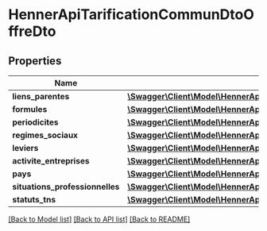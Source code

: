 # HennerApiTarificationCommunDtoOffreDto

## Properties
Name | Type | Description | Notes
------------ | ------------- | ------------- | -------------
**liens_parentes** | [**\Swagger\Client\Model\HennerApiTarificationCommunDtoLienParenteDto[]**](HennerApiTarificationCommunDtoLienParenteDto.md) |  | [optional] 
**formules** | [**\Swagger\Client\Model\HennerApiTarificationCommunDtoFormuleDto[]**](HennerApiTarificationCommunDtoFormuleDto.md) |  | [optional] 
**periodicites** | [**\Swagger\Client\Model\HennerApiTarificationCommunDtoPeriodiciteDto[]**](HennerApiTarificationCommunDtoPeriodiciteDto.md) |  | [optional] 
**regimes_sociaux** | [**\Swagger\Client\Model\HennerApiTarificationCommunDtoRegimeSocialDto[]**](HennerApiTarificationCommunDtoRegimeSocialDto.md) |  | [optional] 
**leviers** | [**\Swagger\Client\Model\HennerApiTarificationCommunDtoLevierDto[]**](HennerApiTarificationCommunDtoLevierDto.md) |  | [optional] 
**activite_entreprises** | [**\Swagger\Client\Model\HennerApiTarificationCommunDtoActiviteEntrepriseDto[]**](HennerApiTarificationCommunDtoActiviteEntrepriseDto.md) |  | [optional] 
**pays** | [**\Swagger\Client\Model\HennerApiTarificationCommunDtoPaysDto[]**](HennerApiTarificationCommunDtoPaysDto.md) |  | [optional] 
**situations_professionnelles** | [**\Swagger\Client\Model\HennerApiTarificationCommunDtoSituationProfessionnelleDto[]**](HennerApiTarificationCommunDtoSituationProfessionnelleDto.md) |  | [optional] 
**statuts_tns** | [**\Swagger\Client\Model\HennerApiTarificationCommunDtoStatutTnsDto[]**](HennerApiTarificationCommunDtoStatutTnsDto.md) |  | [optional] 

[[Back to Model list]](../README.md#documentation-for-models) [[Back to API list]](../README.md#documentation-for-api-endpoints) [[Back to README]](../README.md)


